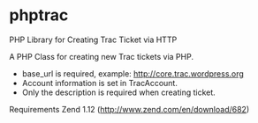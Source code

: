 phptrac
=======

PHP Library for Creating Trac Ticket via HTTP

A PHP Class for creating new Trac tickets via PHP.

 * base_url is required, example: http://core.trac.wordpress.org
 * Account information is set in TracAccount.
 * Only the description is required when creating ticket.

Requirements
 Zend 1.12 (http://www.zend.com/en/download/682)

